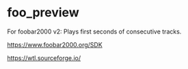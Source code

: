 # foo_preview
For foobar2000 v2: Plays first seconds of consecutive tracks.

https://www.foobar2000.org/SDK

https://wtl.sourceforge.io/
